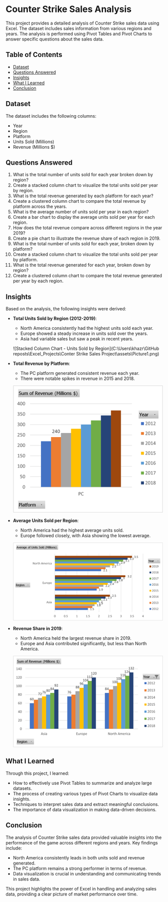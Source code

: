 # Counter Strike Sales Analysis

This project provides a detailed analysis of Counter Strike sales data using Excel. The dataset includes sales information from various regions and years. The analysis is performed using Pivot Tables and Pivot Charts to answer specific questions about the sales data.

## Table of Contents
- [Dataset](#dataset)
- [Questions Answered](#questions-answered)
- [Insights](#insights)
- [What I Learned](#what-i-learned)
- [Conclusion](#conclusion)

## Dataset
The dataset includes the following columns:
- Year
- Region
- Platform
- Units Sold (Millions)
- Revenue (Millions $)

## Questions Answered
1. What is the total number of units sold for each year broken down by region?
2. Create a stacked column chart to visualize the total units sold per year by region.
3. What is the total revenue generated by each platform for each year?
4. Create a clustered column chart to compare the total revenue by platform across the years.
5. What is the average number of units sold per year in each region?
6. Create a bar chart to display the average units sold per year for each region.
7. How does the total revenue compare across different regions in the year 2019?
8. Create a pie chart to illustrate the revenue share of each region in 2019.
9. What is the total number of units sold for each year, broken down by platform?
10. Create a stacked column chart to visualize the total units sold per year by platform.
11. What is the total revenue generated for each year, broken down by region?
12. Create a clustered column chart to compare the total revenue generated per year by each region.

## Insights
Based on the analysis, the following insights were derived:
- **Total Units Sold by Region (2012-2019)**:
  - North America consistently had the highest units sold each year.
  - Europe showed a steady increase in units sold over the years.
  - Asia had variable sales but saw a peak in recent years.

  ![Stacked Column Chart - Units Sold by Region](C:\Users\khazr\GitHub reposts\Excel_Projects\Conter Strike Sales Project\assets\Picture1.png)

- **Total Revenue by Platform**:
  - The PC platform generated consistent revenue each year.
  - There were notable spikes in revenue in 2015 and 2018.

  ![Clustered Column Chart - Revenue by Platform](assets\Picture2.png)

- **Average Units Sold per Region**:
  - North America had the highest average units sold.
  - Europe followed closely, with Asia showing the lowest average.

  ![Bar Chart - Average Units Sold per Region](assets\Picture3.png)

- **Revenue Share in 2019**:
  - North America held the largest revenue share in 2019.
  - Europe and Asia contributed significantly, but less than North America.

  ![Pie Chart - Revenue Share in 2019](assets\Picture4.png)

## What I Learned
Through this project, I learned:
- How to effectively use Pivot Tables to summarize and analyze large datasets.
- The process of creating various types of Pivot Charts to visualize data insights.
- Techniques to interpret sales data and extract meaningful conclusions.
- The importance of data visualization in making data-driven decisions.

## Conclusion
The analysis of Counter Strike sales data provided valuable insights into the performance of the game across different regions and years. Key findings include:
- North America consistently leads in both units sold and revenue generated.
- The PC platform remains a strong performer in terms of revenue.
- Data visualization is crucial in understanding and communicating trends in sales data.

This project highlights the power of Excel in handling and analyzing sales data, providing a clear picture of market performance over time.
